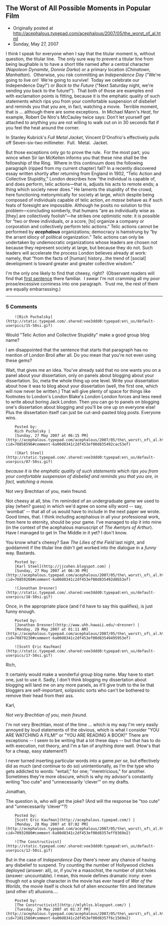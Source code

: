 ## The Worst of All Possible Moments in Popular Film

 * Originally posted at http://acephalous.typepad.com/acephalous/2007/05/the_worst_of_al.html
 * Sunday, May 27, 2007



I think I speak for everyone when I say that the titular moment is, without question, the titular line.  The only sure way to prevent a titular line from being laughable is to have a short title named after a central character (_Napoleon Dynamite_, _Donnie Darko_) or a primary location (_Chinatown_, _Manhattan_).  Otherwise, you risk committing an _Independence Day_ ("We're going to live on!  We're going to survive!  Today we celebrate our Independence Day!") or _Back to the Future_ ("Next Saturday night, we're sending you back to the future!").  That both of those are examples end with exclamation points is fitting, because it is the emphatic quality of such statements which rips you from your comfortable suspension of disbelief and reminds you that you are, in fact, watching a movie.  Terrible moment, that is ... although there are some exceptions.  In Michael Mann's _Heat_, for example, Robert De Niro's McCauley twice says:
Don't let yourself get attached to anything you are not willing to
walk out on in 30 seconds flat if you feel the heat around the corner.

In Stanley Kubrick's _Full Metal Jacket_, Vincent D'Onofrio's effectively pulls  off 
Seven-six-two millimeter.  Full.  Metal.  Jacket.

But those exceptions only go to prove the rule.  For the most part, you wince when Sir Ian McKellen informs you that these nine shall be the fellowship of the Ring.  Where in this continuum does the following paragraph (ripped from my current chapter) fall?
In a recently discovered essay written shortly after returning from England in 1902, “Telic Action and Collective Stupidity,”
London describes how “the individual is capable of, and does perform, telic actions—that is, adjusts his acts to remote ends; a thing which society never does.” He laments the stupidity of the crowd, here functioning metonymically for society at large, which despite being composed of individuals capable of telic action, _en masse_ behave as if such feats of foresight are impossible. Although he posits no solution to this
problem—concluding somberly, that humans “are as individually wise as [they] are collectively foolish”—he strikes one optimistic note: it is possible for “two or three individuals, or a score, [to] organize a company or corporation and collectively perform telic actions.” Telic actions cannot be performed by **_acephalous_** organizations; democracy is hamstrung by “by the arrant idiocy of political organization.” Telic actions can only be undertaken by undemocratic organizations whose leaders are chosen not because they represent society at large, but because they do not. Such leaders will accelerate the process London
believes already at work: namely, that “from the facts of [human] history…the
trend of [social] development is toward greater and greater collective wisdom.”

I'm the only one likely to find that cheesy, right?  (Observant readers will find that [first sentence](http://acephalous.typepad.com/acephalous/2007/05/what\_if\_i\_just\_.html) there familiar.  I swear I'm not cramming all my poor prose/excessive corniness into one paragraph.  Trust me, the rest of them are equally embarrassing.)

		

* * *

### 5 Comments 

		

                
[]()

	

		![Rich Puchalsky](http://static.typepad.com/.shared:vee3ddd0:typepad:en\_us/default-userpics/15-50si.gif)
	

	

		

Would "Telic Action and Collective Stupidity" make a good group blog name?  

I am disappointed that the sentence that starts that paragraph has no mention of London Broil after all.  Do you mean that you're not even using these gems?

Wait, that gives me an idea.  You've already said that no one wants you on a panel about your dissertation, only on panels about blogging about your dissertation.  So, meta the whole thing up one level.  Write your dissertation about how it was to blog about your dissertation (well, the first one, which will now never be written.)  That will give plenty of space for things like footnotes to London's London Blake's _London_ London forces and less need to write about boring Jack London.  Then you can go to panels on blogging one's dissertation about blogging and you'll be one up on everyone else!  Plus the dissertation itself can just be cut-and-pasted blog posts.  Everyone wins.

	

		Posted by:
		Rich Puchalsky |
		[Sunday, 27 May 2007 at 06:15 PM](http://acephalous.typepad.com/acephalous/2007/05/the\_worst\_of\_al.html?cid=70858596#comment-6a00d8341c2df453ef00d835492cac53ef)

[]()

	

		![Karl Steel](http://static.typepad.com/.shared:vee3ddd0:typepad:en\_us/default-userpics/07-50si.gif)
	

	

		

_because it is the emphatic quality of such statements which rips you from your comfortable suspension of disbelief and reminds you that you are, in fact, watching a movie._ 

Not very Brechtian of you, mein freund.

Not cheesy at all, btw. I'm reminded of an undergraduate game we used to play (when? guess) in which we'd agree on some silly word -- say, 'wombat' -- that all of us would have to include in the next paper we wrote. Good times, that. I think including acephalous in all your professional work, from here to eternity, should be your game. I've managed to slip it into mine (in the context of the acephalous manuscript of _The Awntyrs of Arthur_). Have I managed to get In The Middle in it yet? I don't know.

You know what's cheesy? Saw _The Lilies of the Field_ last night, and goddammit if the titular line didn't get worked into the dialogue in a _funny_ way. Bastards. 

	

		Posted by:
		[Karl Steel](http://jjcohen.blogspot.com) |
		[Sunday, 27 May 2007 at 06:30 PM](http://acephalous.typepad.com/acephalous/2007/05/the\_worst\_of\_al.html?cid=70859268#comment-6a00d8341c2df453ef00d835492d8b53ef)

[]()

	

		![Jonathan Dresner](http://static.typepad.com/.shared:vee3ddd0:typepad:en\_us/default-userpics/18-50si.gif)
	

	

		

Once, in the appropriate place (and I'd have to say this qualifies), is just funny enough. 

	

		Posted by:
		[Jonathan Dresner](http://www.uhh.hawaii.edu/~dresner) |
		[Monday, 28 May 2007 at 01:11 AM](http://acephalous.typepad.com/acephalous/2007/05/the\_worst\_of\_al.html?cid=70879230#comment-6a00d8341c2df453ef00d83549495953ef)

[]()

	

		![Scott Eric Kaufman](http://static.typepad.com/.shared:vee3ddd0:typepad:en\_us/default-userpics/17-50si.gif)
	

	

		

Rich,

It certainly would make a wonderful group blog name.  May have to start one, just to use it.  Sadly, I don't think blogging my dissertation about blogging will land me on any more panels, as it'll give truth to the lie that bloggers are self-important, solipsistic sorts who can't be bothered to remove their head from their ass.  

Karl, 

_Not very Brechtian of you, mein freund._

I'm not very Brechtian, most of the time ... which is my way I'm very easily annoyed by loud statements of the obvious, which is what I consider "YOU ARE WATCHING A FILM!" or "YOU ARE READING A BOOK!"  There are exceptions -- I seem to be writing that a lot these days -- but that has to do with execution, not theory, and I'm a fan of anything done well.  (How's that for a cheap, easy statement?)

I never turned inserting particular words into a game _per se_, but effectively did as much (and continue to do so) unintentionally, as I'm the type who gets addicted to words: "entail," for one; "meretricious," for another.  Sometimes they're more obscure, which is why my advisor's constantly writing "too cute" and "unnecessarily 'clever'" on my drafts.

Jonathan,

The question is, who will get the joke?  (And will the response be "too cute" and "unnecessarily 'clever'"?)

	

		Posted by:
		[Scott Eric Kaufman](http://acephalous.typepad.com/) |
		[Monday, 28 May 2007 at 07:02 PM](http://acephalous.typepad.com/acephalous/2007/05/the\_worst\_of\_al.html?cid=70932080#comment-6a00d8341c2df453ef00d8357eff8369e2)

[]()

	

		![The Constructivist](http://static.typepad.com/.shared:vee3ddd0:typepad:en\_us/default-userpics/12-50si.gif)
	

	

		

But in the case of _Independence Day_ there's never any chance of having any disbelief to suspend.  Try counting the number of Hollywood cliches deployed (answer: all), or, if you're a masochist, the number of plot holes (answer: uncountable).  I mean, this movie defines dramatic irony:  even though not a single character in the movie has ever heard of _War of the Worlds_, the movie itself is chock full of alien encounter film and literature (and other sf) allusions....

	

		Posted by:
		[The Constructivist](http://mlyhlss.blogspot.com/) |
		[Tuesday, 29 May 2007 at 01:37 PM](http://acephalous.typepad.com/acephalous/2007/05/the\_worst\_of\_al.html?cid=71011566#comment-6a00d8341c2df453ef00d8357f6c1569e2)

		

        